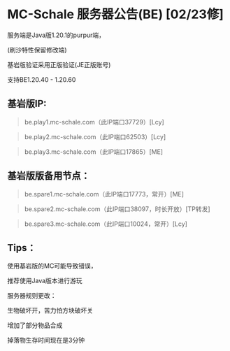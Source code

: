 # MC-Schale 服务器公告(BE) [02/23修]

服务端是Java版1.20.1的purpur端，

(刷沙特性保留修改端)

基岩版验证采用正版验证(JE正版账号)

支持BE1.20.40 - 1.20.60

## 基岩版IP:

>be.play1.mc-schale.com（此IP端口37729）[Lcy]

>be.play2.mc-schale.com（此IP端口62503）[Lcy]

>be.play3.mc-schale.com（此IP端口17865）[ME]

## 基岩版版备用节点：

>be.spare1.mc-schale.com（此IP端口17773，常开）[ME]

>be.spare2.mc-schale.com（此IP端口38097，时长开放）[TP转发]

>be.spare3.mc-schale.com（此IP端口10024，常开）[Lcy]

## Tips：

使用基岩版的MC可能导致错误，

推荐使用Java版本进行游玩

服务器规则更改：

生物破坏开，苦力怕方块破坏关

增加了部分物品合成

掉落物生存时间现在是3分钟